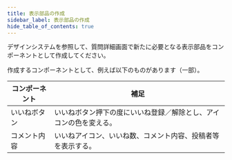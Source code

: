 ```yaml
---
title: 表示部品の作成
sidebar_label: 表示部品の作成
hide_table_of_contents: true
---
```


デザインシステムを参照して、質問詳細画面で新たに必要となる表示部品をコンポーネントとして作成してください。

作成するコンポーネントとして、例えば以下のものがあります（一部）。

| コンポーネント | 補足 |
|--|--|
| いいねボタン | いいねボタン押下の度にいいね登録／解除とし、アイコンの色を変える。 |
| コメント内容 | いいねアイコン、いいね数、コメント内容、投稿者等を表示する。 |
